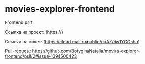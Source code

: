 # movies-explorer-frontend
Frontend part

Ссылка на проект: (https://)

Ссылка на макет: (https://cloud.mail.ru/public/euAZ/dw1YGQsho)

Pull-request: https://github.com/BotyginaNatalia/movies-explorer-frontend/pull/2#issue-1394500423
